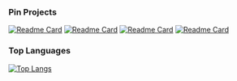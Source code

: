### Pin Projects

[![Readme Card](https://github-readme-stats.vercel.app/api/pin/?username=anthony-wss&repo=complementary_cifar)](https://github.com/anthony-wss/complementary_cifar)
[![Readme Card](https://github-readme-stats.vercel.app/api/pin/?username=anthony-wss&repo=WPFinalBombit)](https://github.com/anthony-wss/WPFinalBombit)
[![Readme Card](https://github-readme-stats.vercel.app/api/pin/?username=voidful&repo=audio-preprocessing-pipeline)](https://github.com/voidful/audio-preprocessing-pipeline)
[![Readme Card](https://github-readme-stats.vercel.app/api/pin/?username=johnsonhung906&repo=ADL_project)](https://github.com/johnsonhung906/ADL_project)

### Top Languages
[![Top Langs](https://github-readme-stats.vercel.app/api/top-langs/?username=anthony-wss&layout=compact)](https://github.com/anuraghazra/github-readme-stats)
